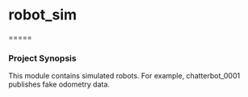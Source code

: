 # robot_sim
=====

### **Project Synopsis**

This module contains simulated robots.  For example, chatterbot_0001 publishes fake odometry data.
